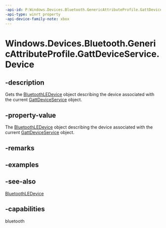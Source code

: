 ```yaml
---
-api-id: P:Windows.Devices.Bluetooth.GenericAttributeProfile.GattDeviceService.Device
-api-type: winrt property
-api-device-family-note: xbox
---
```


<!-- Property syntax
public Windows.Devices.Bluetooth.BluetoothLEDevice Device { get; }
-->

# Windows.Devices.Bluetooth.GenericAttributeProfile.GattDeviceService.Device

## -description
Gets the [BluetoothLEDevice](../windows.devices.bluetooth/bluetoothledevice.md) object describing the device associated with the current [GattDeviceService](gattdeviceservice.md) object.

## -property-value
The [BluetoothLEDevice](../windows.devices.bluetooth/bluetoothledevice.md) object describing the device associated with the current [GattDeviceService](gattdeviceservice.md) object.

## -remarks

## -examples

## -see-also
[BluetoothLEDevice](../windows.devices.bluetooth/bluetoothledevice.md)
## -capabilities
bluetooth
